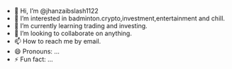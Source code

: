 - 👋 Hi, I’m @jhanzaibslash1122
- 👀 I’m interested in badminton.crypto,investment,entertainment and chill.
- 🌱 I’m currently learning trading and investing.
- 💞️ I’m looking to collaborate on anything. 
- 📫 How to reach me by email.
- 😄 Pronouns: ...
- ⚡ Fun fact: ...

<!---
jhanzaibslash1122/jhanzaibslash1122 is a ✨ special ✨ repository because its `README.md` (this file) appears on your GitHub profile.
You can click the Preview link to take a look at your changes.
--->
